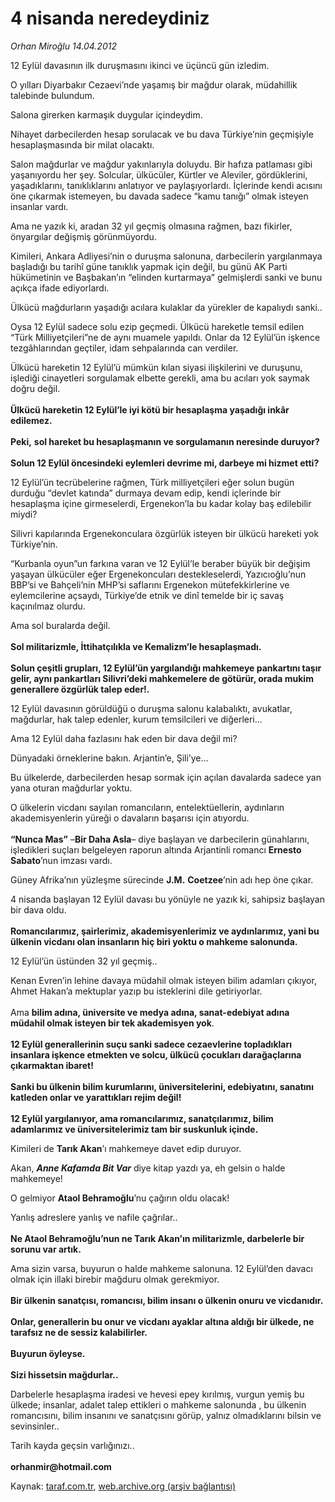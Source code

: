# 4 nisanda neredeydiniz

*Orhan Miroğlu 14.04.2012*

<div class="yazi"><p>12 Eylül davasının ilk duruşmasını ikinci ve üçüncü gün izledim. </p>
<p>O yılları Diyarbakır Cezaevi’nde yaşamış bir mağdur olarak, müdahillik talebinde bulundum.</p>
<p>Salona girerken karmaşık duygular içindeydim.</p>
<p>Nihayet darbecilerden hesap sorulacak ve bu dava Türkiye’nin geçmişiyle hesaplaşmasında bir milat olacaktı.</p>
<p>Salon mağdurlar ve mağdur yakınlarıyla doluydu. Bir hafıza patlaması gibi yaşanıyordu her şey. Solcular, ülkücüler, Kürtler ve Aleviler, gördüklerini, yaşadıklarını, tanıklıklarını anlatıyor ve paylaşıyorlardı. İçlerinde kendi acısını öne çıkarmak istemeyen, bu davada sadece “kamu tanığı” olmak isteyen insanlar vardı.</p>
<p>Ama ne yazık ki, aradan 32 yıl geçmiş olmasına rağmen, bazı fikirler, önyargılar değişmiş görünmüyordu.</p>
<p>Kimileri, Ankara Adliyesi’nin o duruşma salonuna, darbecilerin yargılanmaya başladığı bu tarihî güne tanıklık yapmak için değil, bu günü AK Parti hükümetinin ve Başbakan’ın “elinden kurtarmaya” gelmişlerdi sanki ve bunu açıkça ifade ediyorlardı. </p>
<p>Ülkücü mağdurların yaşadığı acılara kulaklar da yürekler de kapalıydı sanki..</p>
<p>Oysa 12 Eylül sadece solu ezip geçmedi. Ülkücü hareketle temsil edilen “Türk Milliyetçileri”ne de aynı muamele yapıldı. Onlar da 12 Eylül’ün işkence tezgâhlarından geçtiler, idam sehpalarında can verdiler.</p>
<p>Ülkücü hareketin 12 Eylül’ü mümkün kılan siyasi ilişkilerini ve duruşunu, işlediği cinayetleri sorgulamak elbette gerekli, ama bu acıları yok saymak doğru değil.<br/><br/><b>Ülkücü hareketin 12 Eylül’le iyi kötü bir hesaplaşma yaşadığı inkâr edilemez.<br/><br/></b><b>Peki,</b> <b>sol hareket bu hesaplaşmanın ve sorgulamanın neresinde duruyor?<br/><br/></b><b>Solun 12 Eylül öncesindeki eylemleri devrime mi, darbeye mi hizmet etti?</b></p>
<p>12 Eylül’ün tecrübelerine rağmen, Türk milliyetçileri eğer solun bugün durduğu “devlet katında” durmaya devam edip, kendi içlerinde bir hesaplaşma içine girmeselerdi, Ergenekon’la bu kadar kolay baş edilebilir miydi?</p>
<p>Silivri kapılarında Ergenekonculara özgürlük isteyen bir ülkücü hareketi yok Türkiye’nin.</p>
<p>“Kurbanla oyun”un farkına varan ve 12 Eylül’le beraber büyük bir değişim yaşayan ülkücüler eğer Ergenekoncuları destekleselerdi, Yazıcıoğlu’nun BBP’si ve Bahçeli’nin MHP’si saflarını Ergenekon mütefekkirlerine ve eylemcilerine açsaydı, Türkiye’de etnik ve dinî temelde bir iç savaş kaçınılmaz olurdu. </p>
<p>Ama sol buralarda değil.<br/><br/><b>Sol militarizmle, İttihatçılıkla ve Kemalizm’le hesaplaşmadı.<br/><br/></b><b>Solun çeşitli grupları, 12 Eylül’ün yargılandığı mahkemeye pankartını taşır gelir, aynı pankartları Silivri’deki mahkemelere de götürür, orada mukim generallere özgürlük talep eder!. </b></p>
<p>12 Eylül davasının görüldüğü o duruşma salonu kalabalıktı, avukatlar, mağdurlar, hak talep edenler, kurum temsilcileri ve diğerleri...</p>
<p>Ama 12 Eylül daha fazlasını hak eden bir dava değil mi?</p>
<p>Dünyadaki örneklerine bakın. Arjantin’e, Şili’ye...</p>
<p>Bu ülkelerde, darbecilerden hesap sormak için açılan davalarda sadece yan yana oturan mağdurlar yoktu. </p>
<p>O ülkelerin vicdanı sayılan romancıların, entelektüellerin, aydınların akademisyenlerin yüreği o davaların başarısı için atıyordu.<br/><br/><b>“Nunca Mas”</b> –<b>Bir Daha Asla</b>– diye başlayan ve darbecilerin günahlarını, işledikleri suçları belgeleyen raporun altında Arjantinli romancı <b>Ernesto Sabato</b>’nun imzası vardı.</p>
<p>Güney Afrika’nın yüzleşme sürecinde <b>J.M.</b> <b>Coetzee</b>’nin adı hep öne çıkar.</p>
<p>4 nisanda başlayan 12 Eylül davası bu yönüyle ne yazık ki, sahipsiz başlayan bir dava oldu.<br/><br/><b>Romancılarımız, şairlerimiz, akademisyenlerimiz ve aydınlarımız, yani bu ülkenin vicdanı olan insanların hiç biri yoktu o mahkeme salonunda. </b></p>
<p>12 Eylül’ün üstünden 32 yıl geçmiş.. </p>
<p>Kenan Evren’in lehine davaya müdahil olmak isteyen bilim adamları çıkıyor, Ahmet Hakan’a mektuplar yazıp bu isteklerini dile getiriyorlar.<br/><br/>Ama <b>bilim adına, üniversite ve medya adına, sanat-edebiyat adına müdahil olmak isteyen bir tek akademisyen yok</b>.<br/><br/><b>12 Eylül generallerinin suçu sanki sadece cezaevlerine topladıkları insanlara işkence etmekten ve solcu, ülkücü çocukları darağaçlarına çıkarmaktan ibaret!<br/><br/></b><b>Sanki bu ülkenin bilim kurumlarını, üniversitelerini, edebiyatını, sanatını katleden onlar ve yarattıkları rejim değil!<br/><br/></b><b>12 Eylül yargılanıyor, ama romancılarımız, sanatçılarımız, bilim adamlarımız ve üniversitelerimiz tam bir suskunluk içinde.</b></p>
<p>Kimileri de <b>Tarık Akan</b>’ı mahkemeye davet edip duruyor. </p>
<p>Akan, <b><i>Anne Kafamda Bit Var</i></b> diye kitap yazdı ya, eh gelsin o halde mahkemeye! </p>
<p>O gelmiyor <b>Ataol Behramoğlu</b>’nu çağırın oldu olacak!</p>
<p>Yanlış adreslere yanlış ve nafile çağrılar..<br/><br/><b>Ne Ataol Behramoğlu’nun ne Tarık Akan’ın militarizmle, darbelerle bir sorunu var artık.</b></p>
<p>Ama sizin varsa, buyurun o halde mahkeme salonuna. 12 Eylül’den davacı olmak için illaki birebir mağduru olmak gerekmiyor.<br/><br/><b>Bir ülkenin sanatçısı, romancısı, bilim insanı o ülkenin onuru ve vicdanıdır.<br/><br/></b><b>Onlar, generallerin bu onur ve vicdanı ayaklar altına aldığı bir ülkede, ne tarafsız ne de sessiz kalabilirler.<br/><br/></b><b>Buyurun öyleyse. <br/><br/></b><b>Sizi hissetsin mağdurlar..</b></p>
<p>Darbelerle hesaplaşma iradesi ve hevesi epey kırılmış, vurgun yemiş bu ülkede; insanlar, adalet talep ettikleri o mahkeme salonunda , bu ülkenin romancısını, bilim insanını ve sanatçısını görüp, yalnız olmadıklarını bilsin ve sevinsinler..</p>
<p>Tarih kayda geçsin varlığınızı..<br/><br/><b>orhanmir@hotmail.com</b></p>
</div>

Kaynak: [taraf.com.tr](http://www.taraf.com.tr/orhan-miroglu/makale-4-nisanda-neredeydiniz.htm), [web.archive.org (arşiv bağlantısı)](http://web.archive.org/web/20130722004443/http://www.taraf.com.tr/orhan-miroglu/makale-4-nisanda-neredeydiniz.htm)
